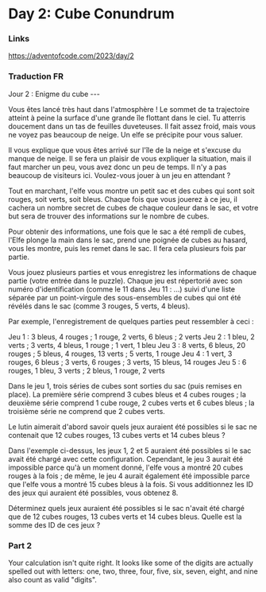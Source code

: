 # Day 2: Cube Conundrum

### Links

https://adventofcode.com/2023/day/2

### Traduction FR

Jour 2 : Enigme du cube ---

Vous êtes lancé très haut dans l'atmosphère ! Le sommet de ta trajectoire atteint à peine la surface d'une grande île
flottant dans le ciel. Tu atterris doucement dans un tas de feuilles duveteuses. Il fait assez froid, mais vous ne voyez
pas beaucoup de neige. Un elfe se précipite pour vous saluer.

Il vous explique que vous êtes arrivé sur l'île de la neige et s'excuse du manque de neige. Il se fera un plaisir de
vous expliquer la situation, mais il faut marcher un peu, vous avez donc un peu de temps. Il n'y a pas beaucoup de
visiteurs ici. Voulez-vous jouer à un jeu en attendant ?

Tout en marchant, l'elfe vous montre un petit sac et des cubes qui sont soit rouges, soit verts, soit bleus. Chaque fois
que vous jouerez à ce jeu, il cachera un nombre secret de cubes de chaque couleur dans le sac, et votre but sera de
trouver des informations sur le nombre de cubes.

Pour obtenir des informations, une fois que le sac a été rempli de cubes, l'Elfe plonge la main dans le sac, prend une
poignée de cubes au hasard, vous les montre, puis les remet dans le sac. Il fera cela plusieurs fois par partie.

Vous jouez plusieurs parties et vous enregistrez les informations de chaque partie (votre entrée dans le puzzle). Chaque
jeu est répertorié avec son numéro d'identification (comme le 11 dans Jeu 11 : ...) suivi d'une liste séparée par un
point-virgule des sous-ensembles de cubes qui ont été révélés dans le sac (comme 3 rouges, 5 verts, 4 bleus).

Par exemple, l'enregistrement de quelques parties peut ressembler à ceci :

Jeu 1 : 3 bleus, 4 rouges ; 1 rouge, 2 verts, 6 bleus ; 2 verts
Jeu 2 : 1 bleu, 2 verts ; 3 verts, 4 bleus, 1 rouge ; 1 vert, 1 bleu
Jeu 3 : 8 verts, 6 bleus, 20 rouges ; 5 bleus, 4 rouges, 13 verts ; 5 verts, 1 rouge
Jeu 4 : 1 vert, 3 rouges, 6 bleus ; 3 verts, 6 rouges ; 3 verts, 15 bleus, 14 rouges
Jeu 5 : 6 rouges, 1 bleu, 3 verts ; 2 bleus, 1 rouge, 2 verts

Dans le jeu 1, trois séries de cubes sont sorties du sac (puis remises en place). La première série comprend 3 cubes
bleus et 4 cubes rouges ; la deuxième série comprend 1 cube rouge, 2 cubes verts et 6 cubes bleus ; la troisième série
ne comprend que 2 cubes verts.

Le lutin aimerait d'abord savoir quels jeux auraient été possibles si le sac ne contenait que 12 cubes rouges, 13 cubes
verts et 14 cubes bleus ?

Dans l'exemple ci-dessus, les jeux 1, 2 et 5 auraient été possibles si le sac avait été chargé avec cette configuration.
Cependant, le jeu 3 aurait été impossible parce qu'à un moment donné, l'elfe vous a montré 20 cubes rouges à la fois ;
de même, le jeu 4 aurait également été impossible parce que l'elfe vous a montré 15 cubes bleus à la fois. Si vous
additionnez les ID des jeux qui auraient été possibles, vous obtenez 8.

Déterminez quels jeux auraient été possibles si le sac n'avait été chargé que de 12 cubes rouges, 13 cubes verts et 14
cubes bleus. Quelle est la somme des ID de ces jeux ?

### Part 2

Your calculation isn't quite right. It looks like some of the digits are actually spelled out with letters: one, two,
three, four, five, six, seven, eight, and nine also count as valid "digits".

